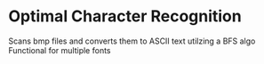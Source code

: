 # Optimal Character Recognition

Scans bmp files and converts them to ASCII text utilzing a BFS algo
Functional for multiple fonts
